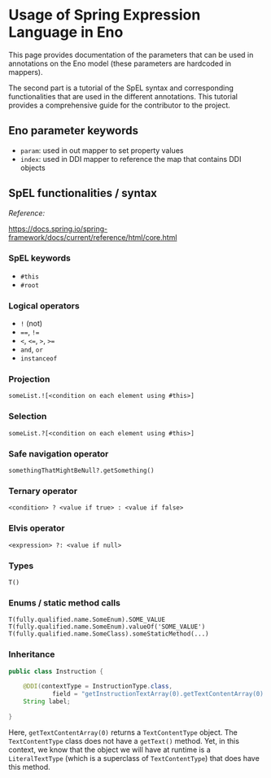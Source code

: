 # Usage of Spring Expression Language in Eno

This page provides documentation of the parameters that can be used in annotations on the Eno model
(these parameters are hardcoded in mappers).

The second part is a tutorial of the SpEL syntax and corresponding functionalities 
that are used in the different annotations. 
This tutorial provides a comprehensive guide for the contributor 
to the project.

## Eno parameter keywords

- ``param``: used in out mapper to set property values
- ``index``: used in DDI mapper to reference the map that contains DDI objects

## SpEL functionalities / syntax

_Reference:_ 

https://docs.spring.io/spring-framework/docs/current/reference/html/core.html

### SpEL keywords

- ``#this``
- ``#root``

### Logical operators

- ``!`` (not)
- ``==``, ``!=``
- ``<``, ``<=``, ``>``, ``>=``
- ``and``, ``or``
- ``instanceof``

### Projection

``someList.![<condition on each element using #this>]``

### Selection

``someList.?[<condition on each element using #this>]``

### Safe navigation operator

``somethingThatMightBeNull?.getSomething()``

### Ternary operator

``<condition> ? <value if true> : <value if false>``

### Elvis operator

``<expression> ?: <value if null>``

### Types

``T()``

### Enums / static method calls

``T(fully.qualified.name.SomeEnum).SOME_VALUE``
``T(fully.qualified.name.SomeEnum).valueOf('SOME_VALUE')``
``T(fully.qualified.name.SomeClass).someStaticMethod(...)``

### Inheritance

````java
public class Instruction {
    
    @DDI(contextType = InstructionType.class,
            field = "getInstructionTextArray(0).getTextContentArray(0).getText().getStringValue()")
    String label;
    
}
````

Here, `getTextContentArray(0)` returns a `TextContentType` object. 
The `TextContentType` class does not have a `getText()` method.
Yet, in this context, we know that the object we will have at runtime 
is a `LiteralTextType` (which is a superclass of `TextContentType`) that does have this method.

